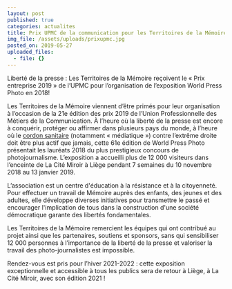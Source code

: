 ```yaml
---
layout: post
published: true
categories: actualites
title: Prix UPMC de la communication pour les Territoires de la Mémoire
img_file: /assets/uploads/prixupmc.jpg
posted_on: 2019-05-27
uploaded_files:
  - file: {}
---
```

Liberté de la presse : Les Territoires de la Mémoire reçoivent le « Prix entreprise 2019 » de l’UPMC pour l’organisation de l’exposition World Press Photo en 2018!

Les Territoires de la Mémoire viennent d’être primés pour leur organisation à l’occasion de la 21e édition des prix 2019 de l’Union Professionnelle des Métiers de la Communication.
 À l’heure où la liberté de la presse est encore à conquérir, protéger ou affirmer dans plusieurs pays du monde, à l’heure où le [cordon sanitaire](https://fr.wikipedia.org/wiki/Cordon_sanitaire_(politique)) (notamment « médiatique ») contre l’extrême droite doit être plus actif que jamais, cette 61e édition de World Press Photo présentait les lauréats 2018 du plus prestigieux concours de photojournalisme. L’exposition a accueilli plus de 12 000 visiteurs dans l’enceinte de La Cité Miroir à Liège pendant 7 semaines du 10 novembre 2018 au 13 janvier 2019. 

L’association est un centre d'éducation à la résistance et à la citoyenneté. Pour effectuer un travail de Mémoire auprès des enfants, des jeunes et des adultes, elle développe diverses initiatives pour transmettre le passé et encourager l'implication de tous dans la construction d'une société démocratique garante des libertés fondamentales.

Les Territoires de la Mémoire remercient les équipes qui ont contribué au projet ainsi que les partenaires, soutiens et sponsors, sans qui sensibiliser 12 000 personnes à l’importance de la liberté de la presse et valoriser la travail des photo-journalistes est impossible. 

Rendez-vous est pris pour l’hiver 2021-2022 : cette exposition exceptionnelle et accessible à tous les publics sera de retour à Liège, à La Cité Miroir, avec son édition 2021 !

